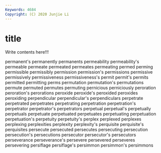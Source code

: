 ```yaml
---
Keywords: 4684
Copyright: (C) 2020 Junjie Li
---
```


# title

Write contents here!!!

permanent's 
permanently 
permanents
permeability 
permeability's 
permeable 
permeate 
permeated 
permeates 
permeating 
permed 
perming 
permissible
permissibly 
permission 
permission's 
permissions 
permissive 
permissively 
permissiveness 
permissiveness's 
permit 
permit's
permits 
permitted 
permitting 
perms 
permutation 
permutation's 
permutations 
permute 
permuted 
permutes
permuting 
pernicious 
perniciously 
peroration 
peroration's 
perorations 
peroxide 
peroxide's 
peroxided 
peroxides
peroxiding 
perpendicular 
perpendicular's 
perpendiculars 
perpetrate 
perpetrated 
perpetrates 
perpetrating 
perpetration 
perpetration's
perpetrator 
perpetrator's 
perpetrators 
perpetual 
perpetual's 
perpetually 
perpetuals 
perpetuate 
perpetuated 
perpetuates
perpetuating 
perpetuation 
perpetuation's 
perpetuity 
perpetuity's 
perplex 
perplexed 
perplexes 
perplexing 
perplexities
perplexity 
perplexity's 
perquisite 
perquisite's 
perquisites 
persecute 
persecuted 
persecutes 
persecuting 
persecution
persecution's 
persecutions 
persecutor 
persecutor's 
persecutors 
perseverance 
perseverance's 
persevere 
persevered 
perseveres
persevering 
persiflage 
persiflage's 
persimmon 
persimmon's 
persimmons 
